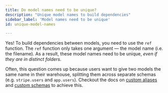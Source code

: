 ```yaml
---
title: Do model names need to be unique?
description: "Unique model names to build dependencies"
sidebar_label: 'Model names need to be unique'
id: unique-model-names

---
```


Yes! To build dependencies between models, you need to use the `ref` function. The `ref` function only takes one argument — the model name (i.e. the filename). As a result, these model names need to be unique, _even if they are in distinct folders_.

Often, this question comes up because users want to give two models the same name in their warehouse, splitting them across separate schemas (e.g. `stripe.users` and `app.users`). Checkout the docs on [custom aliases](/docs/build/custom-aliases) and [custom schemas](/docs/build/custom-schemas) to achieve this.

